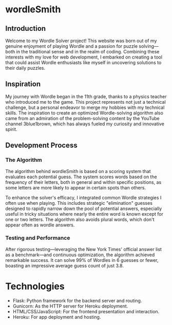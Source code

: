 # wordleSmith

## Introduction

Welcome to my Wordle Solver project! This website was born out of my genuine enjoyment of playing Wordle and a passion for puzzle solving—both in the traditional sense and in the realm of coding. Combining these interests with my love for web development, I embarked on creating a tool that could assist Wordle enthusiasts like myself in uncovering solutions to their daily puzzles.


## Inspiration

My journey with Wordle began in the 11th grade, thanks to a physics teacher who introduced me to the game. This project represents not just a technical challenge, but a personal endeavor to merge my hobbies with my technical skills. The inspiration to create an optimized Wordle-solving algorithm also came from an admiration of the problem-solving content by the YouTube channel 3blue1brown, which has always fueled my curiosity and innovative spirit.

## Development Process

### The Algorithm

The algorithm behind wordleSmith is based on a scoring system that evaluates each potential guess. The system scores words based on the frequency of their letters, both in general and within specific positions, as some letters are more likely to appear in certain spots than others. 

To enhance the solver's efficacy, I integrated common Wordle strategies I often use when playing. This includes strategic "elimination" guesses designed to rapidly narrow down the pool of potential answers, especially useful in tricky situations where nearly the entire word is known except for one or two letters. The algorithm also avoids plural words, which don't appear often as wordle answers.

### Testing and Performance

After rigorous testing—leveraging the New York Times' official answer list as a benchmark—and continuous optimization, the algorithm achieved remarkable success. It can solve 99% of Wordles in 6 guesses or fewer, boasting an impressive average guess count of just 3.8. 

# Technologies

- Flask: Python framework for the backend server and routing.
- Gunicorn: As the HTTP server for Heroku deployment.
- HTML/CSS/JavaScript: For the frontend presentation and interaction.
- Heroku: For app deployment and hosting.

  
